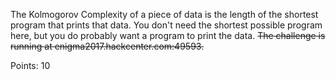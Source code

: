 The Kolmogorov Complexity of a piece of data is the length of the shortest program that prints that data. You don't need the shortest possible program here, but you do probably want a program to print the data. ~~The challenge is running at enigma2017.hackcenter.com:49593.~~

Points: 10
